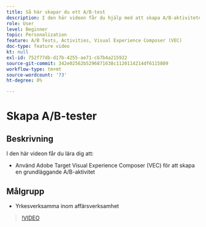 ```yaml
---
title: Så här skapar du ett A/B-test
description: I den här videon får du hjälp med att skapa A/B-aktiviteter i Adobe Target. I den här videon får du lära dig hur du skapar en grundläggande A/B-aktivitet med Visual Experience Composer (VEC).
role: User
level: Beginner
topic: Personalization
feature: A/B Tests, Activities, Visual Experience Composer (VEC)
doc-type: feature video
kt: null
exl-id: 752f77db-d17b-4255-ae71-cb7b4a215922
source-git-commit: 342e02562b5296871638c1120114214df6115809
workflow-type: tm+mt
source-wordcount: '73'
ht-degree: 0%

---
```


# Skapa A/B-tester

## Beskrivning

I den här videon får du lära dig att:

* Använd Adobe Target Visual Experience Composer (VEC) för att skapa en grundläggande A/B-aktivitet

## Målgrupp

* Yrkesverksamma inom affärsverksamhet

>[!VIDEO](https://video.tv.adobe.com/v/17391/?quality=12)
